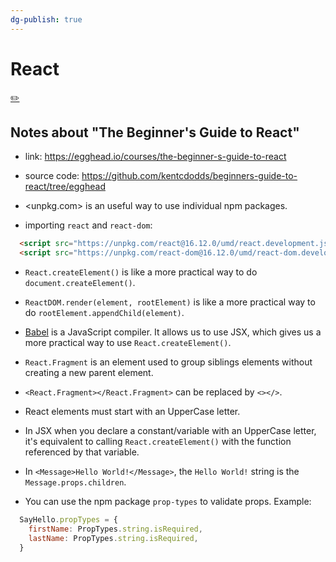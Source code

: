 ```yaml
---
dg-publish: true
---
```

# React
[✏️](https://github.com/meleu/my-notes/edit/master/react.md)

## Notes about "The Beginner's Guide to React"

- link: <https://egghead.io/courses/the-beginner-s-guide-to-react>

- source code: <https://github.com/kentcdodds/beginners-guide-to-react/tree/egghead>

- <unpkg.com> is an useful way to use individual npm packages.

- importing `react` and `react-dom`:
```html
  <script src="https://unpkg.com/react@16.12.0/umd/react.development.js"></script>
  <script src="https://unpkg.com/react-dom@16.12.0/umd/react-dom.development.js"></script>
```

- `React.createElement()` is like a more practical way to do `document.createElement()`.

- `ReactDOM.render(element, rootElement)` is like a more practical way to do `rootElement.appendChild(element)`.

- [Babel](https://babeljs.io/) is a JavaScript compiler. It allows us to use JSX, which gives us a more practical way to use `React.createElement()`.

- `React.Fragment` is an element used to group siblings elements without creating a new parent element.

- `<React.Fragment></React.Fragment>` can be replaced by `<></>`.

- React elements must start with an UpperCase letter.

- In JSX when you declare a constant/variable with an UpperCase letter, it's equivalent to calling `React.createElement()` with the function referenced by that variable.

- In `<Message>Hello World!</Message>`, the `Hello World!` string is the `Message.props.children`.

- You can use the npm package `prop-types` to validate props. Example:
```js
  SayHello.propTypes = {
    firstName: PropTypes.string.isRequired,
    lastName: PropTypes.string.isRequired,
  }
```

